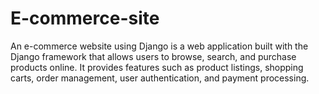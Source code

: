 # E-commerce-site
An e-commerce website using Django is a web application built with the Django framework that allows users to browse, search, and purchase products online. It provides features such as product listings, shopping carts, order management, user authentication, and payment processing.
